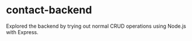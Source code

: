 # contact-backend
Explored the backend by trying out normal CRUD operations using Node.js with Express.
